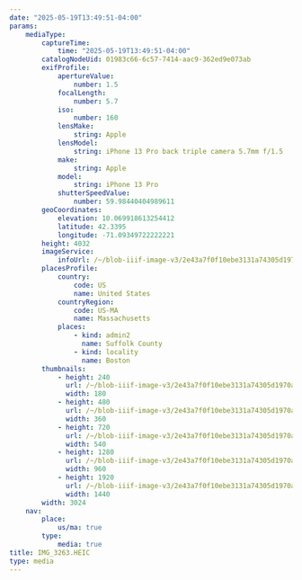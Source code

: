 ```yaml
---
date: "2025-05-19T13:49:51-04:00"
params:
    mediaType:
        captureTime:
            time: "2025-05-19T13:49:51-04:00"
        catalogNodeUid: 01983c66-6c57-7414-aac9-362ed9e073ab
        exifProfile:
            apertureValue:
                number: 1.5
            focalLength:
                number: 5.7
            iso:
                number: 160
            lensMake:
                string: Apple
            lensModel:
                string: iPhone 13 Pro back triple camera 5.7mm f/1.5
            make:
                string: Apple
            model:
                string: iPhone 13 Pro
            shutterSpeedValue:
                number: 59.98440404989611
        geoCoordinates:
            elevation: 10.069918613254412
            latitude: 42.3395
            longitude: -71.09349722222221
        height: 4032
        imageService:
            infoUrl: /~/blob-iiif-image-v3/2e43a7f0f10ebe3131a74305d1970a80861f06aa9caaf7ee043e5e220310e654/info.json
        placesProfile:
            country:
                code: US
                name: United States
            countryRegion:
                code: US-MA
                name: Massachusetts
            places:
                - kind: admin2
                  name: Suffolk County
                - kind: locality
                  name: Boston
        thumbnails:
            - height: 240
              url: /~/blob-iiif-image-v3/2e43a7f0f10ebe3131a74305d1970a80861f06aa9caaf7ee043e5e220310e654/full/180%2C240/0/default.jpg
              width: 180
            - height: 480
              url: /~/blob-iiif-image-v3/2e43a7f0f10ebe3131a74305d1970a80861f06aa9caaf7ee043e5e220310e654/full/360%2C480/0/default.jpg
              width: 360
            - height: 720
              url: /~/blob-iiif-image-v3/2e43a7f0f10ebe3131a74305d1970a80861f06aa9caaf7ee043e5e220310e654/full/540%2C720/0/default.jpg
              width: 540
            - height: 1280
              url: /~/blob-iiif-image-v3/2e43a7f0f10ebe3131a74305d1970a80861f06aa9caaf7ee043e5e220310e654/full/960%2C1280/0/default.jpg
              width: 960
            - height: 1920
              url: /~/blob-iiif-image-v3/2e43a7f0f10ebe3131a74305d1970a80861f06aa9caaf7ee043e5e220310e654/full/1440%2C1920/0/default.jpg
              width: 1440
        width: 3024
    nav:
        place:
            us/ma: true
        type:
            media: true
title: IMG_3263.HEIC
type: media
---
```

